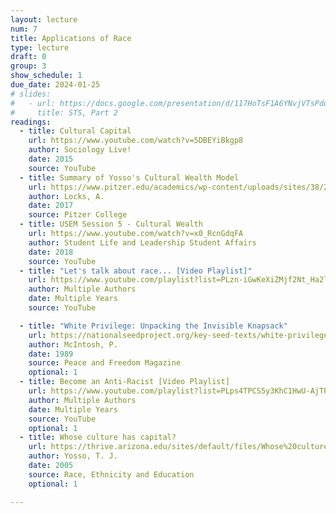 ```yaml
---
layout: lecture
num: 7
title: Applications of Race
type: lecture
draft: 0
group: 3
show_schedule: 1
due_date: 2024-01-25
# slides:
#   - url: https://docs.google.com/presentation/d/117HoTsF1A6YNvjVTsPdqg2clLcyAGYYn0QDRmTbCQFs/edit?usp=sharing
#     title: STS, Part 2
readings:
  - title: Cultural Capital
    url: https://www.youtube.com/watch?v=5DBEYiBkgp8
    author: Sociology Live!
    date: 2015
    source: YouTube
  - title: Summary of Yosso's Cultural Wealth Model
    url: https://www.pitzer.edu/academics/wp-content/uploads/sites/38/2017/07/Wrk1EditedYossoCulturalWealthSummary.pdf
    author: Locks, A. 
    date: 2017
    source: Pitzer College
  - title: USEM Session 5 - Cultural Wealth
    url: https://www.youtube.com/watch?v=x0_RcnGdqFA
    author: Student Life and Leadership Student Affairs
    date: 2018
    source: YouTube
  - title: "Let's talk about race... [Video Playlist]"
    url: https://www.youtube.com/playlist?list=PLzn-iGwKeXiZMjf2Nt_Ha2lrbLjMhB_Ve
    author: Multiple Authors
    date: Multiple Years
    source: YouTube

  - title: "White Privilege: Unpacking the Invisible Knapsack"
    url: https://nationalseedproject.org/key-seed-texts/white-privilege-unpacking-the-invisible-knapsack
    author: McIntosh, P.
    date: 1989
    source: Peace and Freedom Magazine
    optional: 1
  - title: Become an Anti-Racist [Video Playlist]
    url: https://www.youtube.com/playlist?list=PLps4TPCS5y3KhC1HwU-AjTPPl8YgDnfsW
    author: Multiple Authors
    date: Multiple Years
    source: YouTube
    optional: 1
  - title: Whose culture has capital?
    url: https://thrive.arizona.edu/sites/default/files/Whose%20culture%20has%20capital_A%20critical%20race%20theory%20discussion%20of%20community%20cultural%20wealth_1.pdf
    author: Yosso, T. J.
    date: 2005
    source: Race, Ethnicity and Education
    optional: 1

---
```

